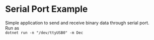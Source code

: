 # Serial Port Example

Simple application to send and receive binary data through serial port.  
Run as  
`dotnet run -n "/dev/ttyUSB0" -m Dec`
